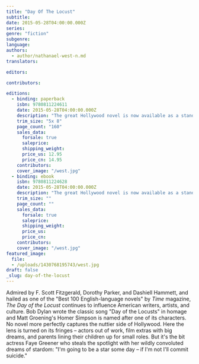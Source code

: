 ```yaml
---
title: "Day Of The Locust"
subtitle:
date: 2015-05-28T04:00:00.000Z
series:
genre: "fiction"
subgenre:
language:
authors:
  - author/nathanael-west-n.md
translators:

editors:

contributors:

editions:
  - binding: paperback
    isbn: 9780811224611
    date: 2015-05-28T04:00:00.000Z
    description: "The great Hollywood novel is now available as a stand-alone New Directions edition "
    trim_size: "5x 8"
    page_count: "160"
    sales_data:
      forsale: true
      saleprice:
      shipping_weight:
      price_us: 12.95
      price_cn: 14.95
    contributors:
    cover_image: "/west.jpg"
  - binding: ebook
    isbn: 9780811224628
    date: 2015-05-28T04:00:00.000Z
    description: "The great Hollywood novel is now available as a stand-alone New Directions edition "
    trim_size: ""
    page_count: ""
    sales_data:
      forsale: true
      saleprice:
      shipping_weight:
      price_us:
      price_cn:
    contributors:
    cover_image: "/west.jpg"
featured_image:
  file:
  - /uploads/1430768195743/west.jpg
draft: false
_slug: day-of-the-locust
---
```


Admired by F. Scott Fitzgerald, Dorothy Parker, and Dashiell Hammett, and hailed as one of the "Best 100 English-language novels" by _Time_ magazine, _The Day of the Locust_ continues to influence American writers, artists, and culture. Bob Dylan wrote the classic song "Day of the Locusts" in homage and Matt Groening's Homer Simpson is named after one of its characters. No novel more perfectly captures the nuttier side of Hollywood. Here the lens is turned on its fringes – actors out of work, film extras with big dreams, and parents lining their children up for small roles. But it's the bit actress Faye Greener who steals the spotlight with her wildly convoluted dreams of stardom: "I'm going to be a star some day – if I'm not I'll commit suicide."
